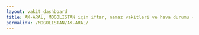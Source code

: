 ```yaml
---
layout: vakit_dashboard
title: AK-ARAL, MOGOLISTAN için iftar, namaz vakitleri ve hava durumu - ilçe/eyalet seç
permalink: /MOGOLISTAN/AK-ARAL/
---
```


<script type="text/javascript">
  var GLOBAL_COUNTRY = 'MOGOLISTAN';
  var GLOBAL_CITY = 'AK-ARAL';
  var GLOBAL_STATE = '';
  var lat = 72;
  var lon = 21;
</script>
